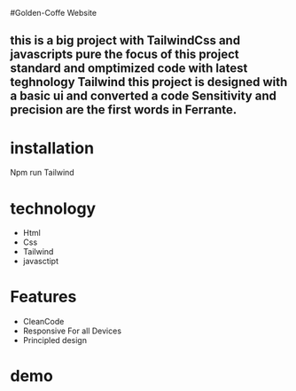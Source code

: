 #Golden-Coffe Website

## this is a big project with TailwindCss and javascripts pure  the focus of this project standard and omptimized code with latest teghnology Tailwind this project is designed with a basic ui and converted a code Sensitivity and precision are the first words in Ferrante.

# installation
Npm run Tailwind
# technology
- Html
- Css
- Tailwind
- javasctipt

# Features
- CleanCode
- Responsive For all Devices
- Principled design

# demo
<img src="./public/imges/demo/Screenshot (236).png" alt="">
<img src="./public/imges/demo/Screenshot (237).png" alt="">
<img src="./public/imges/demo/Screenshot (238).png" alt="">
<img src="./public/imges/demo/Screenshot (239).png" alt="">
<img src="./public/imges/demo/Screenshot (240).png" alt="">
<img src="./public/imges/demo/Screenshot (241).png" alt="">
<img src="./public/imges/demo/Screenshot (242).png" alt="">
<img src="./public/imges/demo/Screenshot (243).png" alt="">
<img src="./public/imges/demo/Screenshot (244).png" alt="">
<img src="./public/imges/demo/Screenshot (245).png" alt="">
<img src="./public/imges/demo/Screenshot (246).png" alt="">
